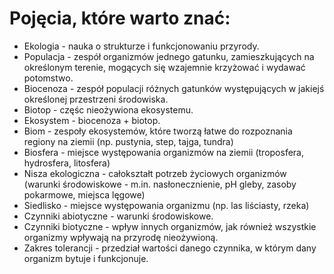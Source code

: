 # Pojęcia, które warto znać:

- Ekologia - nauka o strukturze i funkcjonowaniu przyrody.
- Populacja - zespół organizmów jednego gatunku, zamieszkujących na określonym terenie, mogących się wzajemnie krzyżować i wydawać potomstwo.
- Biocenoza - zespół populacji różnych gatunków występujących w jakiejś określonej przestrzeni środowiska.
- Biotop - częśc nieożywiona ekosystemu.
- Ekosystem - biocenoza + biotop.
- Biom - zespoły ekosystemów, które tworzą łatwe do rozpoznania regiony na ziemii (np. pustynia, step, tajga, tundra)
- Biosfera - miejsce występowania organizmów na ziemii (troposfera, hydrosfera, litosfera)
- Nisza ekologiczna - całokształt potrzeb życiowych organizmów (warunki środowiskowe - m.in. nasłonecznienie, pH gleby, zasoby pokarmowe, miejsca lęgowe)
- Siedlisko - miejsce występowania organizmu (np. las liściasty, rzeka)
- Czynniki abiotyczne - warunki środowiskowe.
- Czynniki biotyczne - wpływ innych organizmów, jak również wszystkie organizmy wpływają na przyrodę nieożywioną.
- Zakres tolerancji - przedział wartości danego czynnika, w którym dany organizm bytuje i funkcjonuje.

